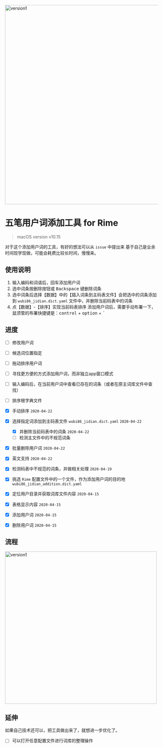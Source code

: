 
<img width="654" alt="version1" src="https://user-images.githubusercontent.com/12215982/79558725-3395ca00-80d7-11ea-9401-ed6a4967eaac.png">

# 五笔用户词添加工具  for Rime
> macOS version v10.15

对于这个添加用户词的工具，有好的想法可以从 `issue` 中提出来
基于自己是业余时间现学现做，可能会耗费比较长时间，慢慢来。

## 使用说明
1. 输入编码和词语后，回车添加用户词
2. 选中词条按<kbd>删除</kbd>按钮或 <kbd>Backspace</kbd> 键删除词条
3. 选中词条后选择【数据】中的【插入词条到主码表文件】会把选中的词条添加到 `wubi86_jidian.dict.yaml` 文件中，并删除当前码表中的词条
4. 点【数据】-【排序】实现当前码表排序
添加用户词后，需要手动布署一下，鼠须管的布署快捷键是：<kbd>control</kbd> + <kbd>option</kbd> + <kbd>`</kbd>


## 进度

- [ ] 修改用户词
- [ ] 候选词位置指定
- [ ] 拖动排序用户词
- [ ] 寻找更方便的方式添加用户词，而非独立app窗口模式
- [ ] 输入编码后，在当前用户词中查看已存在的词条（或者在原主词库文件中查找）
- [ ] 排序根字典文件

- [x] 手动排序 `2020-04-22`
- [x] 选择指定词添加到主码表文件 `wubi86_jidian.dict.yaml` `2020-04-22`
    - [x] 并删除当前码表中的词条 `2020-04-22`
    - [ ] 检测主文件中的不规范词条
- [x] 批量删除用户词 `2020-04-22`
- [x] 英文支持 `2020-04-22` 
- [x] 检测码表中不规范的词条，并做相关处理 `2020-04-19`
- [x] 挑选 `Rime` 配置文件中的一个文件，作为添加用户词的目的地   `wubi86_jidian_addition.dict.yaml`
- [x] 定位用户目录并获取词库文件内容  `2020-04-15`
- [x] 表格显示内容  `2020-04-15`
- [x] 添加用户词  `2020-04-15`
- [x] 删除用户词  `2020-04-15`

## 流程

<img width="500" alt="version1" src="https://user-images.githubusercontent.com/12215982/79714194-9fa84600-8302-11ea-995d-15239ef52c1e.png"/>


## 延伸
如果自己技术还可以，把工具做出来了，就想进一步优化了。

- [ ]  可以打开任意配置文件进行词库的整理操作

